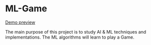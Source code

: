 # ML-Game
[Demo preview](http://bb.assist.ro/biker-game/)

The main purpose of this project is to study AI &amp; ML techniques and implementations. The ML algorithms will learn to play a Game.

